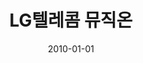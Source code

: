---
caption: #what displays in the portfolio grid:
  title: "LG텔레콤 뮤직온"
  subtitle: "LG텔레콤 스트리밍 음악 서비스"
  thumbnail: assets/img/portfolio/musicon/thumb_musicon.png
  
#what displays when the item is clicked:
title: "LG텔레콤 뮤직온"
projecttitle: "프로젝트 설명"
project: "LG텔레콤의 스트리밍 음악 서비스 뮤직온 플레이어 개발<br>
PC와 피쳐폰의 미디어 파일과 개인정보를 편리하게 관리<br>
&nbsp;• MP3 다운로드<br>
&nbsp;• 일정 관리<br>
&nbsp;• SMS 관리<br>
&nbsp;• 전화번호부 <br>관리
&nbsp;• 사진앨범 관리"
roletitle: "주요역할"
role: "musicON Player 개발(90% 담당)<br>
&nbsp;• 메인 UI<br>
&nbsp;• Skin Manager 모듈<br>
&nbsp;• CDDB(Compact Disk Data Base) 연동 모듈<br>
&nbsp;• ActiveX Pipe 통신 모듈<br>
&nbsp;• 음악/동영상 플레이어 모듈<br>
&nbsp;• ID3 Tag 관리 모듈<br>
&nbsp;• EmbedWeb 모듈<br>
&nbsp;• List 모듈<br>
&nbsp;• Windows Message Manager 모듈<br>
&nbsp;• Local DB 관리 모듈<br>
&nbsp;• Frame 관리 모듈<br>
&nbsp;• 보안 모듈 Wrapper등<br><br>
PhotoEditor 개발(100% 담당)<br>
&nbsp;• 사진을 편집 및 액자<br>
&nbsp;• 클립아트<br>
&nbsp;• 말풍선 레이어 기능 구현<br>
&nbsp;• 포토샵과 같은 다중 레이어 기능 구현<br>
&nbsp;• 통합 프레임 워크 연동으로 단말 전송 기능 구현"
datetitle: "참여기간"
startdate: 2007/06
enddate: 2010/01
skilltitle: "개발언어 및 주요기술"
skills:
  - title: "Delphi"
  - title: "DCCD"
  - title: "UAC"
  - title: "ActiveX"
linktitle: "링크"
link: "http://www.musicon.co.kr/"
imagetitle: "참고화면"
images:
 - src: assets/img/portfolio/musicon/musicon_01.png
 - alt: 
 - src: assets/img/portfolio/musicon/musicon_02.png
 - alt: 
date: 2010-01-01
---